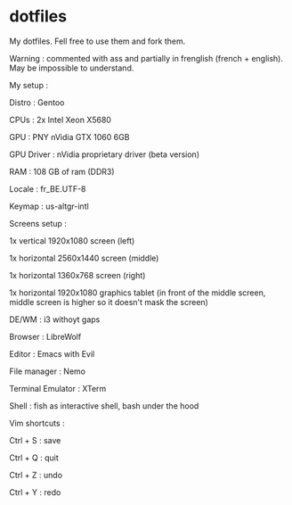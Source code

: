 # dotfiles
My dotfiles. Fell free to use them and fork them.

Warning : commented with ass and partially in frenglish (french + english). May be impossible to understand.

My setup :

Distro : Gentoo

CPUs : 2x Intel Xeon X5680

GPU : PNY nVidia GTX 1060 6GB

GPU Driver : nVidia proprietary driver (beta version)

RAM : 108 GB of ram (DDR3)

Locale : fr_BE.UTF-8

Keymap : us-altgr-intl

Screens setup :

1x vertical 1920x1080 screen (left)

1x horizontal 2560x1440 screen (middle)

1x horizontal 1360x768 screen (right)

1x horizontal 1920x1080 graphics tablet (in front of the middle screen, middle screen is higher so it doesn't mask the screen)

DE/WM : i3 withoyt gaps

Browser : LibreWolf

Editor : Emacs with Evil

File manager : Nemo

Terminal Emulator : XTerm

Shell : fish as interactive shell, bash under the hood

Vim shortcuts :

Ctrl + S : save

Ctrl + Q : quit

Ctrl + Z : undo

Ctrl + Y : redo
